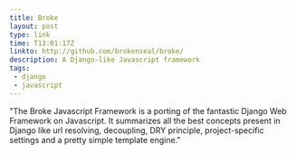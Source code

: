 ```yaml
---
title: Broke
layout: post
type: link
time: T13:01:17Z
linkto: http://github.com/brokenseal/broke/
description: A Django-like Javascript framework 
tags: 
 - django
 - javascript
---
```


"The Broke Javascript Framework is a porting of the fantastic Django Web Framework 
on Javascript. It summarizes all the best concepts present in Django like
url resolving, decoupling, DRY principle, project-specific settings and a pretty
simple template engine."
